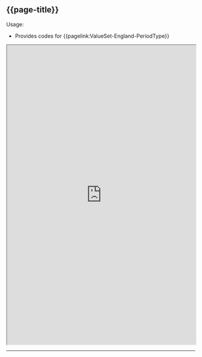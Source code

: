 ## {{page-title}}

Usage:
- Provides codes for {{pagelink:ValueSet-England-PeriodType}}

<iframe src="https://simplifier.net/guide/nhs-england-implementation-guide-stu1/Home/Terminology/All-CodeSystems/CodeSystem-England-PeriodType" height="800px" width="100%"></iframe>

---